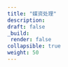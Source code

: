```yaml
---
title: "媒资处理"
description: 
draft: false
_build:
 render: false
collapsible: true
weight: 50
---
```


